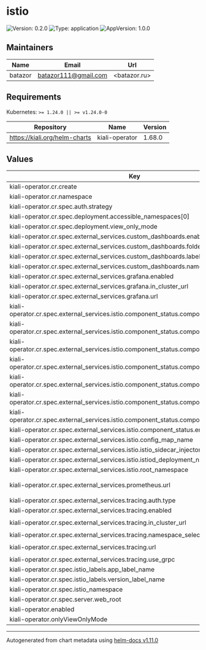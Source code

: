 # istio

![Version: 0.2.0](https://img.shields.io/badge/Version-0.2.0-informational?style=flat-square) ![Type: application](https://img.shields.io/badge/Type-application-informational?style=flat-square) ![AppVersion: 1.0.0](https://img.shields.io/badge/AppVersion-1.0.0-informational?style=flat-square)

## Maintainers

| Name | Email | Url |
| ---- | ------ | --- |
| batazor | <batazor111@gmail.com> | <batazor.ru> |

## Requirements

Kubernetes: `>= 1.24.0 || >= v1.24.0-0`

| Repository | Name | Version |
|------------|------|---------|
| https://kiali.org/helm-charts | kiali-operator | 1.68.0 |

## Values

| Key | Type | Default | Description |
|-----|------|---------|-------------|
| kiali-operator.cr.create | bool | `true` |  |
| kiali-operator.cr.namespace | string | `""` |  |
| kiali-operator.cr.spec.auth.strategy | string | `"anonymous"` |  |
| kiali-operator.cr.spec.deployment.accessible_namespaces[0] | string | `"**"` |  |
| kiali-operator.cr.spec.deployment.view_only_mode | bool | `true` |  |
| kiali-operator.cr.spec.external_services.custom_dashboards.enabled | bool | `true` |  |
| kiali-operator.cr.spec.external_services.custom_dashboards.folder | string | `"Kiali"` |  |
| kiali-operator.cr.spec.external_services.custom_dashboards.label_selector | string | `"app=grafana"` |  |
| kiali-operator.cr.spec.external_services.custom_dashboards.namespace | string | `"grafana"` |  |
| kiali-operator.cr.spec.external_services.grafana.enabled | bool | `false` |  |
| kiali-operator.cr.spec.external_services.grafana.in_cluster_url | string | `"http://grafana.grafana:80"` |  |
| kiali-operator.cr.spec.external_services.grafana.url | string | `"https://shortlink.best/grafana"` |  |
| kiali-operator.cr.spec.external_services.istio.component_status.components[0].app_label | string | `"istiod"` |  |
| kiali-operator.cr.spec.external_services.istio.component_status.components[0].is_core | bool | `true` |  |
| kiali-operator.cr.spec.external_services.istio.component_status.components[0].is_proxy | bool | `false` |  |
| kiali-operator.cr.spec.external_services.istio.component_status.components[1].app_label | string | `"istio-ingress"` |  |
| kiali-operator.cr.spec.external_services.istio.component_status.components[1].is_core | bool | `true` |  |
| kiali-operator.cr.spec.external_services.istio.component_status.components[1].is_proxy | bool | `true` |  |
| kiali-operator.cr.spec.external_services.istio.component_status.components[1].namespace | string | `"istio-ingress"` |  |
| kiali-operator.cr.spec.external_services.istio.component_status.enabled | bool | `true` |  |
| kiali-operator.cr.spec.external_services.istio.config_map_name | string | `"istio"` |  |
| kiali-operator.cr.spec.external_services.istio.istio_sidecar_injector_config_map_name | string | `"istio-sidecar-injector"` |  |
| kiali-operator.cr.spec.external_services.istio.istiod_deployment_name | string | `"istiod"` |  |
| kiali-operator.cr.spec.external_services.istio.root_namespace | string | `"istio-system"` |  |
| kiali-operator.cr.spec.external_services.prometheus.url | string | `"http://prometheus-prometheus.prometheus-operator:9090/prometheus"` |  |
| kiali-operator.cr.spec.external_services.tracing.auth.type | string | `"none"` |  |
| kiali-operator.cr.spec.external_services.tracing.enabled | bool | `true` |  |
| kiali-operator.cr.spec.external_services.tracing.in_cluster_url | string | `"http://grafana-tempo.grafana:16686"` |  |
| kiali-operator.cr.spec.external_services.tracing.namespace_selector | bool | `false` |  |
| kiali-operator.cr.spec.external_services.tracing.url | string | `"http://grafana-tempo.grafana:16686/"` |  |
| kiali-operator.cr.spec.external_services.tracing.use_grpc | bool | `false` |  |
| kiali-operator.cr.spec.istio_labels.app_label_name | string | `"app.kubernetes.io/name"` |  |
| kiali-operator.cr.spec.istio_labels.version_label_name | string | `"app.kubernetes.io/version"` |  |
| kiali-operator.cr.spec.istio_namespace | string | `"istio-system"` |  |
| kiali-operator.cr.spec.server.web_root | string | `"/kiali"` |  |
| kiali-operator.enabled | bool | `true` |  |
| kiali-operator.onlyViewOnlyMode | bool | `true` |  |

----------------------------------------------
Autogenerated from chart metadata using [helm-docs v1.11.0](https://github.com/norwoodj/helm-docs/releases/v1.11.0)
